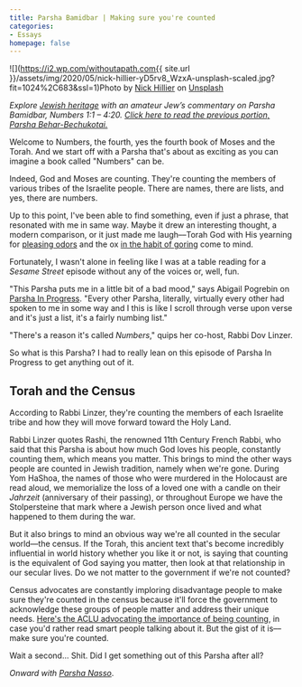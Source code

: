 ```yaml
---
title: Parsha Bamidbar | Making sure you're counted
categories:
- Essays
homepage: false
---
```

![](https://i2.wp.com/withoutapath.com{{ site.url }}/assets/img/2020/05/nick-hillier-yD5rv8_WzxA-unsplash-scaled.jpg?fit=1024%2C683&ssl=1)Photo by [Nick Hillier](https://unsplash.com/@nhillier?utm_source=unsplash&utm_medium=referral&utm_content=creditCopyText) on [Unsplash](https://unsplash.com/s/photos/numbers?utm_source=unsplash&utm_medium=referral&utm_content=creditCopyText)

_Explore [Jewish heritage](https://withoutapath.com/jewish-heritage/) with an amateur Jew’s commentary on Parsha Bamidbar, Numbers 1:1 – 4:20. [Click here to read the previous portion, Parsha Behar-Bechukotai.](https://withoutapath.com/parsha-behar-bechukotai/)_

Welcome to Numbers, the fourth, yes the fourth book of Moses and the Torah. And we start off with a Parsha that's about as exciting as you can imagine a book called "Numbers" can be.

Indeed, God and Moses are counting. They're counting the members of various tribes of the Israelite people. There are names, there are lists, and yes, there are numbers.
<!-- more -->

Up to this point, I've been able to find something, even if just a phrase, that resonated with me in same way. Maybe it drew an interesting thought, a modern comparison, or it just made me laugh––Torah God with His yearning for [pleasing odors](https://withoutapath.com/parsha-vayikra/) and the ox [in the habit of goring](https://withoutapath.com/parsha-mishpatim/) come to mind.

Fortunately, I wasn't alone in feeling like I was at a table reading for a _Sesame Street_ episode without any of the voices or, well, fun.

"This Parsha puts me in a little bit of a bad mood," says Abigail Pogrebin on [Parsha In Progress](https://www.tabletmag.com/podcasts/parsha-in-progress/parsha-in-progress-episode-44-bamidbar). "Every other Parsha, literally, virtually every other had spoken to me in some way and I this is like I scroll through verse upon verse and it's just a list, it's a fairly numbing list." 

"There's a reason it's called _Numbers_," quips her co-host, Rabbi Dov Linzer.

So what is this Parsha? I had to really lean on this episode of Parsha In Progress to get anything out of it.

## Torah and the Census

According to Rabbi Linzer, they're counting the members of each Israelite tribe and how they will move forward toward the Holy Land.

Rabbi Linzer quotes Rashi, the renowned 11th Century French Rabbi, who said that this Parsha is about how much God loves his people, constantly counting them, which means you matter. This brings to mind the other ways people are counted in Jewish tradition, namely when we're gone. During Yom HaShoa, the names of those who were murdered in the Holocaust are read aloud, we memorialize the loss of a loved one with a candle on their _Jahrzeit_ (anniversary of their passing), or throughout Europe we have the Stolpersteine that mark where a Jewish person once lived and what happened to them during the war.

But it also brings to mind an obvious way we're all counted in the secular world––the census. If the Torah, this ancient text that's become incredibly influential in world history whether you like it or not, is saying that counting is the equivalent of God saying you matter, then look at that relationship in our secular lives. Do we not matter to the government if we're not counted?

Census advocates are constantly imploring disadvantage people to make sure they're counted in the census because it'll force the government to acknowledge these groups of people matter and address their unique needs. [Here's the ACLU advocating the importance of being counting](https://www.aclu.org/news/voting-rights/everyone-must-be-counted-in-the-2020-census/), in case you'd rather read smart people talking about it. But the gist of it is––make sure you're counted.

Wait a second... Shit. Did I get something out of this Parsha after all?

_Onward with [Parsha Nasso](https://withoutapath.com/parsha-nasso/)_.
